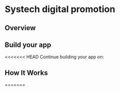 # Systech digital promotion

## Overview


## Build your app

<<<<<<< HEAD
Continue building your app on:


## How It Works
=======
